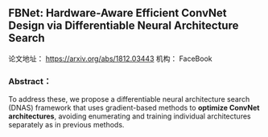 ## FBNet: Hardware-Aware Efficient ConvNet Design via Differentiable Neural Architecture Search

论文地址： https://arxiv.org/abs/1812.03443 
机构： FaceBook


### Abstract：
To address these, we propose a differentiable neural architecture search (DNAS) framework that uses gradient-based methods to __optimize ConvNet architectures__, avoiding enumerating and training individual architectures separately as in previous methods.
